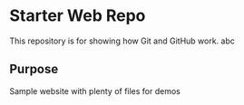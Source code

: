# Starter Web Repo

This repository is for showing how Git and GitHub work. abc

## Purpose

Sample website with plenty of files for demos